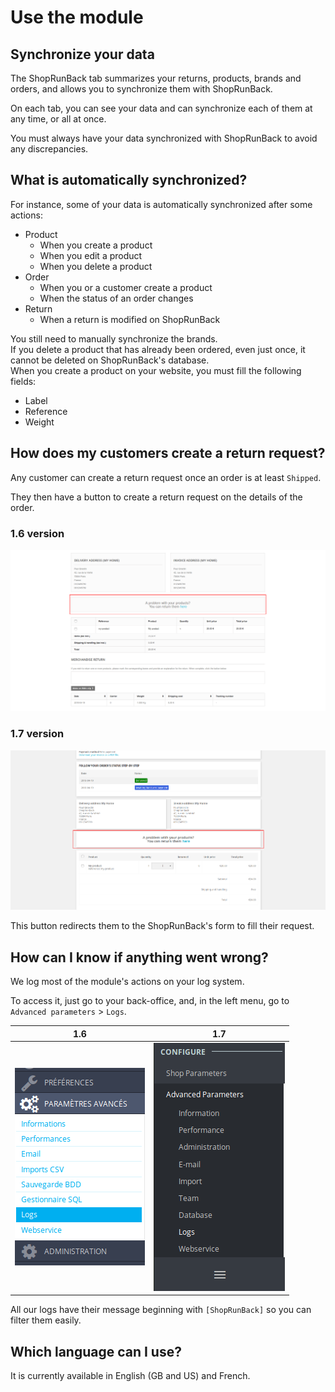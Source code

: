 # Use the module

## Synchronize your data

The ShopRunBack tab summarizes your returns, products, brands and orders, and allows you to synchronize them with ShopRunBack.

On each tab, you can see your data and can synchronize each of them at any time, or all at once.

You must always have your data synchronized with ShopRunBack to avoid any discrepancies.

## What is automatically synchronized?

For instance, some of your data is automatically synchronized after some actions:

- Product
  - When you create a product
  - When you edit a product
  - When you delete a product
- Order
  - When you or a customer create a product
  - When the status of an order changes
- Return
  - When a return is modified on ShopRunBack

<aside class="warning">
  You still need to manually synchronize the brands.
</aside>

<aside class="warning">
  If you delete a product that has already been ordered, even just once, it cannot be deleted on ShopRunBack's database.
</aside>

<aside class="warning">
  When you create a product on your website, you must fill the following fields:

  <ul>
    <li>Label</li>
    <li>Reference</li>
    <li>Weight</li>
  </ul>
</aside>

## How does my customers create a return request?

Any customer can create a return request once an order is at least `Shipped`.

They then have a button to create a return request on the details of the order.

### 1.6 version

<img src="../../images/prestashop/ps1.6.0.9_order-detail-return-request.png" />

### 1.7 version

<img src="../../images/prestashop/ps1.7.2.5_order-detail-return-request.png" />

This button redirects them to the ShopRunBack's form to fill their request.

## How can I know if anything went wrong?

We log most of the module's actions on your log system.

To access it, just go to your back-office, and, in the left menu, go to `Advanced parameters` > `Logs`.

| 1.6 | 1.7 |
|-|-|
| <img src="../../images/prestashop/ps1.6.0.9_left-menu-logs.png" /> | <img src="../../images/prestashop/ps1.7.2.5_left-menu-logs.png" /> |

All our logs have their message beginning with `[ShopRunBack]` so you can filter them easily.

## Which language can I use?

It is currently available in English (GB and US) and French.
